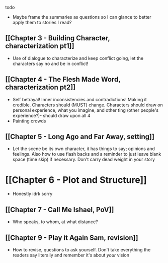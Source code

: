 
todo
- Maybe frame the summaries as questions so I can glance to better apply them to stories I read?
## [[Chapter 3 - Building Character, characterization pt1]]

- Use of dialogue to characterize and keep conflict going, let the characters say no and be in conflict!
## [[Chapter 4 - The Flesh Made Word, characterization pt2]]

- Self betrayal! Inner inconsistencies and contradictions! Making it credible. Characters should (MUST) change. Characters should draw on personal experience, what you imagine, and other ting (other people's experience?)- should draw upon all 4
- Painting crowds
## [[Chapter 5 - Long Ago and Far Away, setting]]

- Let the scene be its own character, it has things to say; opinions and feelings. Also how to use flash backs and a reminder to just leave blank space (time skip) if necessary. Don't carry dead weight in your story
# [[Chapter 6 - Plot and Structure]]

- Honestly idrk sorry
## [[Chapter 7 - Call Me Ishael, PoV]]

- Who speaks, to whom, at what distance?
## [[Chapter 9 - Play it Again Sam, revision]]

- How to revise, questions to ask yourself. Don't take everything the readers say literally and remember it's about *your* vision